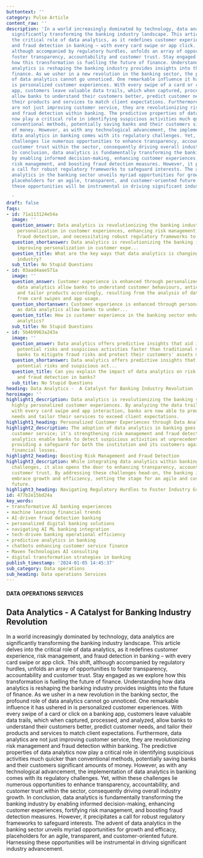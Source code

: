 ```yaml
---
buttontext: ''
category: Pulse Article
content_raw: ''
description: 'In a world increasingly dominated by technology, data analytics are
  significantly transforming the banking industry landscape. This article delves into
  the critical role of data analytics, as it redefines customer experience, risk management,
  and fraud detection in banking – with every card swipe or app click. This shift,
  although accompanied by regulatory hurdles, unfolds an array of opportunities to
  foster transparency, accountability and customer trust. Stay engaged as we explore
  how this transformation is fuelling the future of finance. Understanding how data
  analytics is reshaping the banking industry provides insights into the future of
  finance. As we usher in a new revolution in the banking sector, the profound role
  of data analytics cannot go unnoticed. One remarkable influence it has ushered in
  is personalized customer experiences. With every swipe of a card or click on a banking
  app, customers leave valuable data trails, which when captured, processed, and analyzed,
  allow banks to understand their customers better, predict customer needs, and tailor
  their products and services to match client expectations. Furthermore, data analytics
  are not just improving customer service, they are revolutionizing risk management
  and fraud detection within banking. The predictive properties of data analytics
  now play a critical role in identifying suspicious activities much quicker than
  conventional methods, potentially saving banks and their customers significant amounts
  of money. However, as with any technological advancement, the implementation of
  data analytics in banking comes with its regulatory challenges. Yet, within these
  challenges lie numerous opportunities to enhance transparency, accountability, and
  customer trust within the sector, consequently driving overall industry growth.
  In conclusion, data analytics is fundamentally transforming the banking industry
  by enabling informed decision-making, enhancing customer experiences, fortifying
  risk management, and boosting fraud detection measures. However, it precipitates
  a call for robust regulatory frameworks to safeguard interests. The advent of data
  analytics in the banking sector unveils myriad opportunities for growth and efficacy,
  placeholders for an agile, transparent, and customer-oriented future. Harnessing
  these opportunities will be instrumental in driving significant industry advancement.

  '
draft: false
faqs:
- id: 71a113124e54a
  image: ''
  question_answer: Data analytics is revolutionizing the banking industry by improving
    personalization in customer experiences, enhancing risk management, bolstering
    fraud detection, and necessitating robust regulatory frameworks to protect stakeholders.
  question_shortanswer: Data analytics is revolutionizing the banking industry by
    improving personalization in customer expe...
  question_title: What are the key ways that data analytics is changing the banking
    industry?
  sub_title: No Stupid Questions
- id: 03aad4aae571a
  image: ''
  question_answer: Customer experience is enhanced through personalized services as
    data analytics allow banks to understand customer behaviours, anticipate needs,
    and tailor products accordingly, resulting from the analysis of data collected
    from card swipes and app usage.
  question_shortanswer: Customer experience is enhanced through personalized services
    as data analytics allow banks to under...
  question_title: How is customer experience in the banking sector enhanced by data
    analytics?
  sub_title: No Stupid Questions
- id: 5b4b9963a243a
  image: ''
  question_answer: Data analytics offers predictive insights that aid in identifying
    potential risks and suspicious activities faster than traditional methods, enabling
    banks to mitigate fraud risks and protect their customers' assets more efficiently.
  question_shortanswer: Data analytics offers predictive insights that aid in identifying
    potential risks and suspicious act...
  question_title: Can you explain the impact of data analytics on risk management
    and fraud detection in banks?
  sub_title: No Stupid Questions
heading: Data Analytics -  A Catalyst for Banking Industry Revolution
heroimage: ''
highlight1_description: Data analytics is revolutionizing the banking sector by creating
  highly personalized customer experiences. By analyzing the data trails left behind
  with every card swipe and app interaction, banks are now able to predict customer
  needs and tailor their services to exceed client expectations.
highlight1_heading: Personalized Customer Experiences through Data Analytics
highlight2_description: The adoption of data analytics in banking goes beyond improving
  customer service; it's strengthening risk management and fraud detection. Predictive
  analytics enable banks to detect suspicious activities at unprecedented speeds,
  providing a safeguard for both the institution and its customers against potential
  financial losses.
highlight2_heading: Boosting Risk Management and Fraud Detection
highlight3_description: While integrating data analytics within banking presents regulatory
  challenges, it also opens the door to enhancing transparency, accountability, and
  customer trust. By addressing these challenges head-on, the banking industry can
  embrace growth and efficiency, setting the stage for an agile and customer-focused
  future.
highlight3_heading: Navigating Regulatory Hurdles to Foster Industry Growth
id: 477b2e15bd24a
key_words:
- transformative AI banking experiences
- machine learning financial trends
- AI-driven fraud detection banking
- personalized digital banking solutions
- navigating AI ML banking integration
- tech-driven banking operational efficiency
- predictive analytics in banking
- chatbots enhancing customer service finance
- Maven Technologies AI consulting
- digital transformation strategies in banking
publish_timestamp: '2024-01-05 14:45:37'
sub_category: Data operations
sub_heading: Data operations Services
---
```


#### DATA OPERATIONS SERVICES
## Data Analytics -  A Catalyst for Banking Industry Revolution
In a world increasingly dominated by technology, data analytics are significantly transforming the banking industry landscape. This article delves into the critical role of data analytics, as it redefines customer experience, risk management, and fraud detection in banking – with every card swipe or app click. This shift, although accompanied by regulatory hurdles, unfolds an array of opportunities to foster transparency, accountability and customer trust. Stay engaged as we explore how this transformation is fuelling the future of finance. Understanding how data analytics is reshaping the banking industry provides insights into the future of finance. As we usher in a new revolution in the banking sector, the profound role of data analytics cannot go unnoticed. One remarkable influence it has ushered in is personalized customer experiences. With every swipe of a card or click on a banking app, customers leave valuable data trails, which when captured, processed, and analyzed, allow banks to understand their customers better, predict customer needs, and tailor their products and services to match client expectations. Furthermore, data analytics are not just improving customer service, they are revolutionizing risk management and fraud detection within banking. The predictive properties of data analytics now play a critical role in identifying suspicious activities much quicker than conventional methods, potentially saving banks and their customers significant amounts of money. However, as with any technological advancement, the implementation of data analytics in banking comes with its regulatory challenges. Yet, within these challenges lie numerous opportunities to enhance transparency, accountability, and customer trust within the sector, consequently driving overall industry growth. In conclusion, data analytics is fundamentally transforming the banking industry by enabling informed decision-making, enhancing customer experiences, fortifying risk management, and boosting fraud detection measures. However, it precipitates a call for robust regulatory frameworks to safeguard interests. The advent of data analytics in the banking sector unveils myriad opportunities for growth and efficacy, placeholders for an agile, transparent, and customer-oriented future. Harnessing these opportunities will be instrumental in driving significant industry advancement.